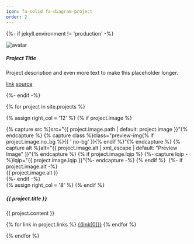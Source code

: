 ```yaml
---
icon: fa-solid fa-diagram-project
order: 2
---
```


<section class="projects" id="projects">

{%- if jekyll.environment != 'production' -%}

<div class="card categories mb-3" style="max-width: 540px;">
  <div class="row g-0 flex-md-row">

  <div class="col-md-4">
    <img class="card-img preview-img mt-0 px-1 py-1" src="/inventory-test.gif?updatedAt=1742350060048" alt="avatar" onerror="this.style.display='none'">
  </div>

  <div class="col-md-8">
    <div class="card-header d-flex justify-content-between hide-border-bottom">
      <h5 class="card-title header m-0">
      Project Title
      </h5>
    </div>
    <div class="card-body">
    <p class="card-text ">
    Project description and even more text to make this placeholder longer.
    </p>
    <a href="#" class="card-link">link</a>
    <a href="#" class="card-link">source</a>
    </div>
  </div>

  </div>
</div>

{%- endif -%}

{% for project in site.projects %}

<div class="card categories mb-3" style="max-width: 540px;">
  <div class="row g-0 flex-md-row">

  {% assign right_col = '12' %}
  {% if project.image %}
  <div class="col-md-4">
      {% capture src %}src="{{ project.image.path | default: project.image }}"{% endcapture %}
      {% capture class %}class="preview-img{% if project.image.no_bg %}{{ ' no-bg' }}{% endif %}"{% endcapture %}
      {% capture alt %}alt="{{ project.image.alt | xml_escape | default: "Preview Image" }}"{% endcapture %}
      {% if project.image.lqip %}
        {%- capture lqip -%}lqip="{{ project.image.lqip }}"{%- endcapture -%}
      {% endif %}
      <img class="card-img preview-img mt-0 px-1 py-1" {{ src }} {{ class }} {{ alt }} onerror="this.style.display='none'">
        {%- if project.image.alt -%}
          <figcaption class="text-center pt-2 pb-2">{{ project.image.alt }}</figcaption>
        {%- endif -%}
  </div>
  {% assign right_col = '8' %}
  {% endif %}

  <div class="col-md-{{right_col}}">
    <div class="card-header d-flex justify-content-between hide-border-bottom">
      <h5 class="card-title header m-0">
      {{ project.title }}
      </h5>
    </div>
    <div class="card-body">
    <p class="card-text ">
    {{ project.content }}
    </p>
    {% for link in project.links %}
    <a href="{{link[1]}}" class="card-link">{{link[0]}}</a>
    {% endfor %}
    </div>
  </div>

  </div>
</div>

{% endfor %}

</section>
